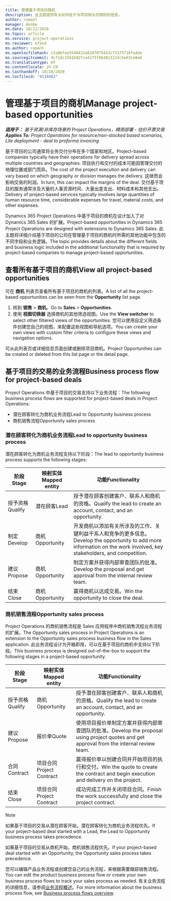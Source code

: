 ```yaml
---
title: 管理基于项目的商机
description: 此主题提供有关如何处于与项目相关的商机的信息。
author: rumant
manager: Annbe
ms.date: 10/21/2020
ms.topic: article
ms.service: project-operations
ms.reviewer: kfend
ms.author: rumant
ms.openlocfilehash: c5a8bfea5540432a62d7075443cf237571bfa4de
ms.sourcegitcommit: 4cf1dc1561b92fca4175f0b3813133c5e63ce8e6
ms.translationtype: HT
ms.contentlocale: zh-CN
ms.lasthandoff: 10/28/2020
ms.locfileid: "4118462"
---
```

# <a name="manage-project-based-opportunities"></a><span data-ttu-id="a961b-103">管理基于项目的商机</span><span class="sxs-lookup"><span data-stu-id="a961b-103">Manage project-based opportunities</span></span>

<span data-ttu-id="a961b-104">_**适用于：** 基于资源/非库存场景的 Project Operations，精简部署 - 估价开票交易_</span><span class="sxs-lookup"><span data-stu-id="a961b-104">_**Applies To:** Project Operations for resource/non-stocked based scenarios, Lite deployment - deal to proforma invoicing_</span></span>

<span data-ttu-id="a961b-105">基于项目的公司通常将业务交付分布在多个国家和地区。</span><span class="sxs-lookup"><span data-stu-id="a961b-105">Project-based companies typically have their operations for delivery spread across multiple countries and geographies.</span></span> <span data-ttu-id="a961b-106">项目执行和交付的成本可能因管理交付的地理位置或部门而异。</span><span class="sxs-lookup"><span data-stu-id="a961b-106">The cost of the project execution and delivery can vary  based on which geography or division manages the delivery.</span></span> <span data-ttu-id="a961b-107">这继而会影响交易的利润。</span><span class="sxs-lookup"><span data-stu-id="a961b-107">In turn, this can impact the margins of the deal.</span></span> <span data-ttu-id="a961b-108">交付基于项目的服务通常涉及大量的人事资源时间、大量出差支出、材料成本和其他支出。</span><span class="sxs-lookup"><span data-stu-id="a961b-108">Delivery of project-based services typically involves large quantities of human resource time, considerable expenses for travel, material costs, and other expenses.</span></span>

<span data-ttu-id="a961b-109">Dynamics 365 Project Operations 中基于项目的商机在设计加入了对 Dynamics 365 Sales 的扩展。</span><span class="sxs-lookup"><span data-stu-id="a961b-109">Project-based opportunities in Dynamics 365 Project Operations are designed with extensions to Dynamics 365 Sales.</span></span> <span data-ttu-id="a961b-110">此主题将详细介绍基于项目的公司在管理基于项目的商机时所需的其他功能中包含的不同字段和业务逻辑。</span><span class="sxs-lookup"><span data-stu-id="a961b-110">The topic provides details about the different fields and business logic included in the additional functionality that is required by project-based companies to manage project-based opportunities.</span></span>

## <a name="view-all-project-based-opportunities"></a><span data-ttu-id="a961b-111">查看所有基于项目的商机</span><span class="sxs-lookup"><span data-stu-id="a961b-111">View all project-based opportunities</span></span>

<span data-ttu-id="a961b-112">可在 **商机** 列表页查看所有基于项目的商机的列表。</span><span class="sxs-lookup"><span data-stu-id="a961b-112">A list of all the project-based opportunities can be seen from the **Opportunity** list page.</span></span> 

1. <span data-ttu-id="a961b-113">转到 **销售** > **商机**。</span><span class="sxs-lookup"><span data-stu-id="a961b-113">Go to **Sales** > **Opportunities**.</span></span>
2. <span data-ttu-id="a961b-114">使用 **视图切换器** 选择商机的其他筛选视图。</span><span class="sxs-lookup"><span data-stu-id="a961b-114">Use the **View switcher** to select other filtered views of the opportunities.</span></span> <span data-ttu-id="a961b-115">您可以使用自定义筛选条件创建您自己的视图，来配置这些视图和导航选项。</span><span class="sxs-lookup"><span data-stu-id="a961b-115">You can create your own views with custom filter criteria to configure these views and navigation options.</span></span>

<span data-ttu-id="a961b-116">可从此列表页或详细信息页面创建或删除项目商机。</span><span class="sxs-lookup"><span data-stu-id="a961b-116">Project Opportunities can be created or deleted from this list page or the detail page.</span></span>

## <a name="business-process-flow-for-project-based-deals"></a><span data-ttu-id="a961b-117">基于项目的交易的业务流程</span><span class="sxs-lookup"><span data-stu-id="a961b-117">Business process flow for project-based deals</span></span>

<span data-ttu-id="a961b-118">Project Operations 中基于项目的交易支持以下业务流程：</span><span class="sxs-lookup"><span data-stu-id="a961b-118">The following business process flows are supported for project-based deals in Project Operations:</span></span>

- <span data-ttu-id="a961b-119">潜在顾客转化为商机业务流程</span><span class="sxs-lookup"><span data-stu-id="a961b-119">Lead to Opportunity business process</span></span>
- <span data-ttu-id="a961b-120">商机销售流程</span><span class="sxs-lookup"><span data-stu-id="a961b-120">Opportunity sales process</span></span>

### <a name="lead-to-opportunity-business-process"></a><span data-ttu-id="a961b-121">潜在顾客转化为商机业务流程</span><span class="sxs-lookup"><span data-stu-id="a961b-121">Lead to opportunity business process</span></span> 
<span data-ttu-id="a961b-122">潜在顾客转化为商机业务流程支持以下阶段：</span><span class="sxs-lookup"><span data-stu-id="a961b-122">The lead to opportunity business process supports the following stages:</span></span>

| <span data-ttu-id="a961b-123">阶段</span><span class="sxs-lookup"><span data-stu-id="a961b-123">Stage</span></span> | <span data-ttu-id="a961b-124">映射实体</span><span class="sxs-lookup"><span data-stu-id="a961b-124">Mapped entity</span></span> | <span data-ttu-id="a961b-125">功能</span><span class="sxs-lookup"><span data-stu-id="a961b-125">Functionality</span></span> |
| --- | --- | --- |
| <span data-ttu-id="a961b-126">授予资格</span><span class="sxs-lookup"><span data-stu-id="a961b-126">Qualify</span></span> | <span data-ttu-id="a961b-127">潜在顾客</span><span class="sxs-lookup"><span data-stu-id="a961b-127">Lead</span></span> | <span data-ttu-id="a961b-128">授予潜在顾客创建客户、联系人和商机的资格。</span><span class="sxs-lookup"><span data-stu-id="a961b-128">Qualify the lead to create an account, contact, and an opportunity.</span></span> |
| <span data-ttu-id="a961b-129">制定</span><span class="sxs-lookup"><span data-stu-id="a961b-129">Develop</span></span> | <span data-ttu-id="a961b-130">商机​​</span><span class="sxs-lookup"><span data-stu-id="a961b-130">Opportunity</span></span> | <span data-ttu-id="a961b-131">开发商机以添加有关所涉及的工作、关键利益干系人和竞争的更多信息。</span><span class="sxs-lookup"><span data-stu-id="a961b-131">Develop the opportunity to add more information on the work involved, key stakeholders, and competition.</span></span> |
| <span data-ttu-id="a961b-132">建议</span><span class="sxs-lookup"><span data-stu-id="a961b-132">Propose</span></span> | <span data-ttu-id="a961b-133">商机​​</span><span class="sxs-lookup"><span data-stu-id="a961b-133">Opportunity</span></span> | <span data-ttu-id="a961b-134">制定方案并获得内部审查团队的批准。</span><span class="sxs-lookup"><span data-stu-id="a961b-134">Develop the proposal and get approval from the internal review team.</span></span> |
| <span data-ttu-id="a961b-135">结束</span><span class="sxs-lookup"><span data-stu-id="a961b-135">Close</span></span> | <span data-ttu-id="a961b-136">商机​​</span><span class="sxs-lookup"><span data-stu-id="a961b-136">Opportunity</span></span> | <span data-ttu-id="a961b-137">赢得商机以达成交易。</span><span class="sxs-lookup"><span data-stu-id="a961b-137">Win the opportunity to close the deal.</span></span> |

### <a name="opportunity-sales-process"></a><span data-ttu-id="a961b-138">商机销售流程</span><span class="sxs-lookup"><span data-stu-id="a961b-138">Opportunity sales process</span></span>
<span data-ttu-id="a961b-139">Project Operations 的商机销售流程是 Sales 应用程序中商机销售流程业务流程的扩展。</span><span class="sxs-lookup"><span data-stu-id="a961b-139">The Opportunity sales process in Project Operations is an extension to the Opportunity sales process business flow in the Sales application.</span></span> <span data-ttu-id="a961b-140">此业务流程设计为开箱即用，可以在基于项目的商机中支持以下阶段。</span><span class="sxs-lookup"><span data-stu-id="a961b-140">This business process is designed out-of-the-box to support the following stages in a project-based opportunity.</span></span>

| <span data-ttu-id="a961b-141">阶段</span><span class="sxs-lookup"><span data-stu-id="a961b-141">Stage</span></span> | <span data-ttu-id="a961b-142">映射实体</span><span class="sxs-lookup"><span data-stu-id="a961b-142">Mapped entity</span></span> | <span data-ttu-id="a961b-143">功能</span><span class="sxs-lookup"><span data-stu-id="a961b-143">Functionality</span></span> |
| --- | --- | --- |
| <span data-ttu-id="a961b-144">授予资格</span><span class="sxs-lookup"><span data-stu-id="a961b-144">Qualify</span></span> | <span data-ttu-id="a961b-145">商机​​</span><span class="sxs-lookup"><span data-stu-id="a961b-145">Opportunity</span></span> | <span data-ttu-id="a961b-146">授予潜在顾客创建客户、联系人和商机的资格。</span><span class="sxs-lookup"><span data-stu-id="a961b-146">Qualify the lead to create an account, contact, and an opportunity.</span></span> |
| <span data-ttu-id="a961b-147">建议</span><span class="sxs-lookup"><span data-stu-id="a961b-147">Propose</span></span> | <span data-ttu-id="a961b-148">报价单</span><span class="sxs-lookup"><span data-stu-id="a961b-148">Quote</span></span> | <span data-ttu-id="a961b-149">使用项目报价单制定方案并获得内部审查团队的批准。</span><span class="sxs-lookup"><span data-stu-id="a961b-149">Develop the proposal using project quotes and get approval from the internal review team.</span></span> |
| <span data-ttu-id="a961b-150">合同</span><span class="sxs-lookup"><span data-stu-id="a961b-150">Contract</span></span> | <span data-ttu-id="a961b-151">项目合同</span><span class="sxs-lookup"><span data-stu-id="a961b-151">Project Contract</span></span> | <span data-ttu-id="a961b-152">赢得报价单以创建合同并开始项目的执行和交付。</span><span class="sxs-lookup"><span data-stu-id="a961b-152">Win the quote to create the contract and begin execution and delivery on the project.</span></span> |
| <span data-ttu-id="a961b-153">结束</span><span class="sxs-lookup"><span data-stu-id="a961b-153">Close</span></span> | <span data-ttu-id="a961b-154">项目合同</span><span class="sxs-lookup"><span data-stu-id="a961b-154">Project Contract</span></span> | <span data-ttu-id="a961b-155">成功完成工作并关闭项目合同。</span><span class="sxs-lookup"><span data-stu-id="a961b-155">Finish the work successfully and close the project contract.</span></span> |

> [!NOTE]
> <span data-ttu-id="a961b-156">如果基于项目的交易从潜在顾客开始，潜在顾客转化为商机业务流程优先。</span><span class="sxs-lookup"><span data-stu-id="a961b-156">If your project-based deal started with a Lead, the Lead to Opportunity business process takes precedence.</span></span>
>
> <span data-ttu-id="a961b-157">如果基于项目的交易从商机开始，商机销售流程优先。</span><span class="sxs-lookup"><span data-stu-id="a961b-157">If your project-based deal started with an Opportunity, the Opportunity sales process takes precedence.</span></span>

<span data-ttu-id="a961b-158">您可以编辑产品业务流程或创建您自己的业务流程，来根据需要跟踪销售流程。</span><span class="sxs-lookup"><span data-stu-id="a961b-158">You can edit the product business process flow or create your own business process flows to track your sales process as needed.</span></span> <span data-ttu-id="a961b-159">有关业务流程的详细信息，请参阅[业务流程概述](https://docs.microsoft.com/dynamics365/customerengagement/on-premises/customize/business-process-flows-overview)。</span><span class="sxs-lookup"><span data-stu-id="a961b-159">For more information about the business process flow, see [Business process flows overview](https://docs.microsoft.com/dynamics365/customerengagement/on-premises/customize/business-process-flows-overview).</span></span>
